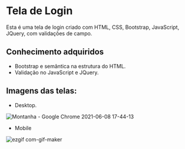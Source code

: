 # Tela de Login
Esta é uma tela de login criado com HTML, CSS, Bootstrap, JavaScript, JQuery, com validações de campo.

## Conhecimento adquiridos
* Bootstrap e semântica na estrutura do HTML.
* Validação no JavaScript e JQuery.

## Imagens das telas:

* Desktop.

![Montanha - Google Chrome 2021-06-08 17-44-13](https://user-images.githubusercontent.com/59630856/121256621-20b5fa00-c883-11eb-90c4-ad48a3622a2d.gif)

* Mobile

![ezgif com-gif-maker](https://user-images.githubusercontent.com/59630856/121258901-d7b37500-c885-11eb-9333-fdfc3a96b5e2.gif)
